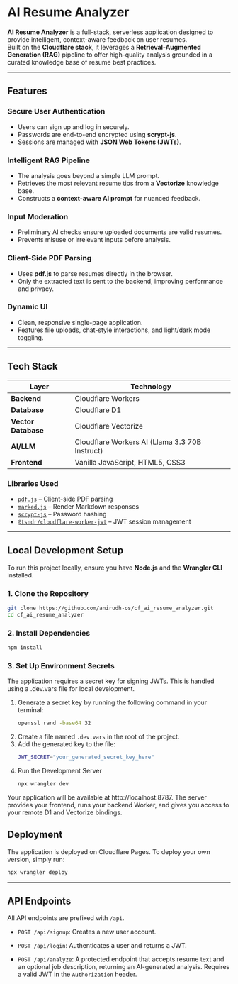 # AI Resume Analyzer

**AI Resume Analyzer** is a full-stack, serverless application designed to provide intelligent, context-aware feedback on user resumes.  
Built on the **Cloudflare stack**, it leverages a **Retrieval-Augmented Generation (RAG)** pipeline to offer high-quality analysis grounded in a curated knowledge base of resume best practices.

---

## Features

### Secure User Authentication
- Users can sign up and log in securely.  
- Passwords are end-to-end encrypted using **scrypt-js**.  
- Sessions are managed with **JSON Web Tokens (JWTs)**.

### Intelligent RAG Pipeline
- The analysis goes beyond a simple LLM prompt.  
- Retrieves the most relevant resume tips from a **Vectorize** knowledge base.  
- Constructs a **context-aware AI prompt** for nuanced feedback.

### Input Moderation
- Preliminary AI checks ensure uploaded documents are valid resumes.  
- Prevents misuse or irrelevant inputs before analysis.

### Client-Side PDF Parsing
- Uses **pdf.js** to parse resumes directly in the browser.  
- Only the extracted text is sent to the backend, improving performance and privacy.

### Dynamic UI
- Clean, responsive single-page application.  
- Features file uploads, chat-style interactions, and light/dark mode toggling.

---

## Tech Stack

| Layer | Technology |
|-------|-------------|
| **Backend** | Cloudflare Workers |
| **Database** | Cloudflare D1 |
| **Vector Database** | Cloudflare Vectorize |
| **AI/LLM** | Cloudflare Workers AI (Llama 3.3 70B Instruct) |
| **Frontend** | Vanilla JavaScript, HTML5, CSS3 |

### Libraries Used
- [`pdf.js`](https://mozilla.github.io/pdf.js/) – Client-side PDF parsing  
- [`marked.js`](https://marked.js.org/) – Render Markdown responses  
- [`scrypt-js`](https://www.npmjs.com/package/scrypt-js) – Password hashing  
- [`@tsndr/cloudflare-worker-jwt`](https://github.com/tsndr/cloudflare-worker-jwt) – JWT session management  

---

## Local Development Setup

To run this project locally, ensure you have **Node.js** and the **Wrangler CLI** installed.

### 1. Clone the Repository
```bash
git clone https://github.com/anirudh-os/cf_ai_resume_analyzer.git
cd cf_ai_resume_analyzer
```
### 2. Install Dependencies
```bash
npm install
```
### 3. Set Up Environment Secrets
The application requires a secret key for signing JWTs. This is handled using a .dev.vars file for local development.

1. Generate a secret key by running the following command in your terminal:
   ```bash
   openssl rand -base64 32
   ```
2. Create a file named `.dev.vars` in the root of the project.
3. Add the generated key to the file:
   ```bash
   JWT_SECRET="your_generated_secret_key_here"
   ```
4. Run the Development Server
   ```bash
   npx wrangler dev
   ```
Your application will be available at http://localhost:8787. The server provides your frontend, runs your backend Worker, and gives you access to your remote D1 and Vectorize bindings.

## Deployment
The application is deployed on Cloudflare Pages. To deploy your own version, simply run:
```bash
npx wrangler deploy
```

---

## API Endpoints

All API endpoints are prefixed with `/api`.

-   `POST /api/signup`: Creates a new user account.

-   `POST /api/login`: Authenticates a user and returns a JWT.

-   `POST /api/analyze`: A protected endpoint that accepts resume text and an optional job description, returning an AI-generated analysis. Requires a valid JWT in the `Authorization` header.
